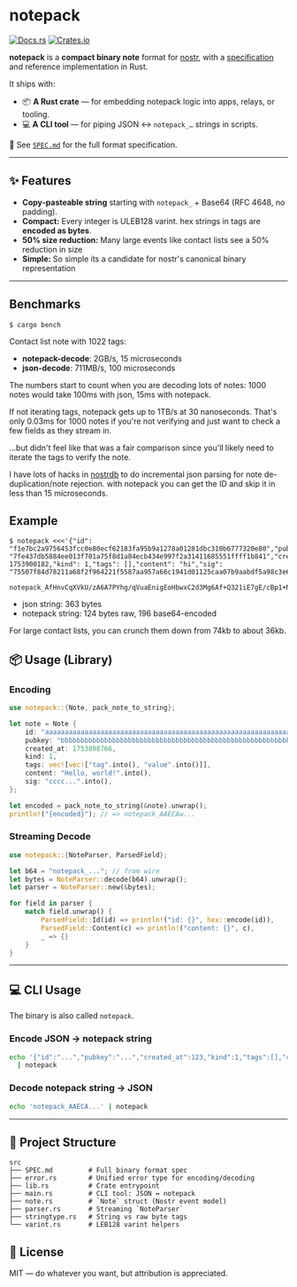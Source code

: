 # notepack

[![Docs.rs](https://docs.rs/notepack/badge.svg)](https://docs.rs/notepack) [![Crates.io](https://img.shields.io/crates/v/notepack.svg)](https://crates.io/crates/notepack)

**notepack** is a **compact binary note** format for [nostr](https://github.com/nostr-protocol/nostr), with a [specification](./SPEC.md) and reference implementation in Rust.

It ships with:

* 📦 **A Rust crate** — for embedding notepack logic into apps, relays, or tooling.
* 💻 **A CLI tool** — for piping JSON ↔ `notepack_…` strings in scripts.

📜 See [`SPEC.md`](SPEC.md) for the full format specification.

---

## ✨ Features

* **Copy‑pasteable string** starting with `notepack_` + Base64 (RFC 4648, no padding).
* **Compact:** Every integer is ULEB128 varint. hex strings in tags are **encoded as bytes**.
* **50% size reduction:** Many large events like contact lists see a 50% reduction in size
* **Simple:** So simple its a candidate for nostr's canonical binary representation

---

## Benchmarks

```
$ cargo bench
```

Contact list note with 1022 tags:

* **notepack-decode**: 2GB/s, 15 microseconds
* **json-decode**: 711MB/s, 100 microseconds

The numbers start to count when you are decoding lots of notes: 1000 notes would take 100ms with json, 15ms with notepack.

If not iterating tags, notepack gets up to 1TB/s at 30 nanoseconds. That's only 0.03ms for 1000 notes if you're not verifying and just want to check a few fields as they stream in.

...but didn't feel like that was a fair comparison since you'll likely need to iterate the tags to verify the note.

I have lots of hacks in [nostrdb][nostrdb] to do incremental json parsing for note de-duplication/note rejection. with notepack you can get the ID and skip it in less than 15 microseconds.


## Example

```
$ notepack <<<'{"id": "f1e7bc2a9756453fcc0e80ecf62183fa95b9a1278a01281dbc310b6777320e80","pubkey": "7fe437db5884ee013f701a75f8d1a84ecb434e997f2a31411685551ffff1b841","created_at": 1753900182,"kind": 1,"tags": [],"content": "hi","sig": "75507f84d78211a68f2f964221f5587aa957a66c1941d01125caa07b9aabdf5a98c3e63d1fe1e307cbf01b74b0a1b95ffe636eb6746c00167e0d48e5b11032d5"}'

notepack_AfHnvCqXVkU/zA6A7PYhg/qVuaEnigEoHbwxC2d3Mg6Af+Q321iE7gE/cBp1+NGoTstDTpl/KjFBFoVVH//xuEF1UH+E14IRpo8vlkIh9Vh6qVembBlB0BElyqB7mqvfWpjD5j0f4eMHy/AbdLChuV/+Y262dGwAFn4NSOWxEDLVlsmpxAYBAmhpAA
```

* json string: 363 bytes
* notepack string: 124 bytes raw, 196 base64-encoded

For large contact lists, you can crunch them down from 74kb to about 36kb.

## 📦 Usage (Library)

### Encoding

```rust
use notepack::{Note, pack_note_to_string};

let note = Note {
    id: "aaaaaaaaaaaaaaaaaaaaaaaaaaaaaaaaaaaaaaaaaaaaaaaaaaaaaaaaaaaaaaaa".into(),
    pubkey: "bbbbbbbbbbbbbbbbbbbbbbbbbbbbbbbbbbbbbbbbbbbbbbbbbbbbbbbbbbbbbbbb".into(),
    created_at: 1753898766,
    kind: 1,
    tags: vec![vec!["tag".into(), "value".into()]],
    content: "Hello, world!".into(),
    sig: "cccc...".into(),
};

let encoded = pack_note_to_string(&note).unwrap();
println!("{encoded}"); // => notepack_AAECAw...
```

### Streaming Decode

```rust
use notepack::{NoteParser, ParsedField};

let b64 = "notepack_..."; // from wire
let bytes = NoteParser::decode(b64).unwrap();
let parser = NoteParser::new(&bytes);

for field in parser {
    match field.unwrap() {
        ParsedField::Id(id) => println!("id: {}", hex::encode(id)),
        ParsedField::Content(c) => println!("content: {}", c),
        _ => {}
    }
}
```

---

## 💻 CLI Usage

The binary is also called `notepack`.

### Encode JSON → notepack string

```bash
echo '{"id":"...","pubkey":"...","created_at":123,"kind":1,"tags":[],"content":"Hi","sig":"..."}' \
  | notepack
```

### Decode notepack string → JSON

```bash
echo 'notepack_AAECA...' | notepack
```

---

## 📂 Project Structure

```
src
├── SPEC.md         # Full binary format spec
├── error.rs        # Unified error type for encoding/decoding
├── lib.rs          # Crate entrypoint
├── main.rs         # CLI tool: JSON ↔ notepack
├── note.rs         # `Note` struct (Nostr event model)
├── parser.rs       # Streaming `NoteParser`
├── stringtype.rs   # String vs raw byte tags
└── varint.rs       # LEB128 varint helpers
```

## 📜 License

MIT — do whatever you want, but attribution is appreciated.

[nostrdb]: https://github.com/damus-io/nostrdb
